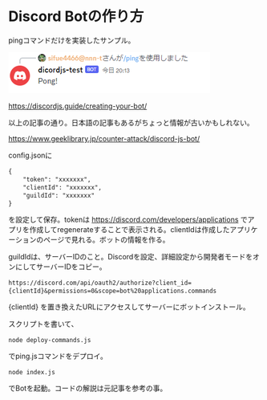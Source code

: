 # Discord Botの作り方
pingコマンドだけを実装したサンプル。

![pingコマンドの動作](./image/ping.png)


https://discordjs.guide/creating-your-bot/

以上の記事の通り。日本語の記事もあるがちょっと情報が古いかもしれない。

https://www.geeklibrary.jp/counter-attack/discord-js-bot/


config.jsonに

```
{
	"token": "xxxxxxx",
	"clientId": "xxxxxxx",
	"guildId": "xxxxxxx"
}
```

を設定して保存。tokenは https://discord.com/developers/applications でアプリを作成してregenerateすることで表示される。clientIdは作成したアプリケーションのページで見れる。ボットの情報を作る。

guildIdは、サーバーIDのこと。Discordを設定、詳細設定から開発者モードをオンにしてサーバーIDをコピー。

```
https://discord.com/api/oauth2/authorize?client_id={clientId}&permissions=0&scope=bot%20applications.commands
```

{clientId} を置き換えたURLにアクセスしてサーバーにボットインストール。

スクリプトを書いて、

```
node deploy-commands.js
```

でping.jsコマンドをデプロイ。

```
node index.js
```

でBotを起動。コードの解説は元記事を参考の事。
